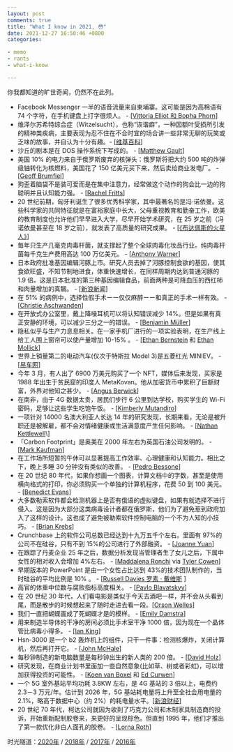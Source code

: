 ```yaml
---
layout: post
comments: true
title: "What I know in 2021, 😳"
date: 2021-12-27 16:50:46 +0800
categories:

- memo
- rants
- what-i-know

---
```


你我都知道的旷世奇闻，仍然不在此列。

- Facebook Messenger 一半的语音流量来自柬埔寨。这可能是因为高棉语有 74 个字符，在手机键盘上打字很烦人。 - \[[Vittoria Elliot 和 Bopha Phorn](https://restofworld.org/2021/facebook-didnt-know-why-half-of-messengers-voice-traffic-comes-from-cambodia-heres-why/)\]
- 维泽尔苏希特综合症（Witzelsucht），也称“诙谐癖”，一种因额叶受损所引发的精神类疾病，主要表现为忍不住在不合时宜的场合讲一些非常无聊的玩笑或乏味的故事，并自认为十分有趣。​​​ - \[[维基百科](https://en.wikipedia.org/wiki/Witzelsucht)\]
- 沙丘的剧本是在 DOS 操作系统下写成的。 - ​​​\[[Matthew Gault](https://www.vice.com/en/article/wxdeay/the-dune-screenplay-was-written-in-ms-dos)\]
- 美国 10% 的电力来自于俄罗斯废弃的核弹头：俄罗斯将把大约 500 吨的炸弹级铀转化为核燃料，美国花了 150 亿美元买下来，然后卖给商业发电厂。 - \[[Geoff Brumfiel](https://www.npr.org/2013/12/11/250007526/megatons-to-megawatts-russian-warheads-fuel-u-s-power-plants)\]
- 狗歪着脑袋不是装可爱而是在集中注意力，经常做这个动作的狗会比一边的狗聪明并且认知能力强。 - \[[Rachel Fritts](https://www.science.org/content/article/why-do-dogs-tilt-their-heads-new-study-offers-clues)\]
- 20 世纪前期，匈牙利诞生了很多优秀科学家，其中最著名的是冯·诺依曼。这些科学家的共同特征就是在富裕家庭中长大，父母重视教育和勤奋工作，欧美的教育制度也允许他们早早进入大学，尽早开始学术研究，在 25 岁之前（冯诺依曼甚至在 18 岁之前），就发表了高质量的研究成果。 - \[[《布达佩斯的火星人》](https://www.privatdozent.co/p/the-martians-of-budapest-03b)\]
- 每年只生产几毫克肉毒杆菌，就支撑起了整个全球肉毒化妆品行业。纯肉毒杆菌每千克生产费用高达 100 万亿美元。 - \[[Anthony Warner](https://www.the-angry-chef.com/blog/the-worlds-deadliest-thing)\]
- 日本政府批准基因编辑河豚上市。研究人员去掉了河豚控制食欲的基因，使其食欲旺盛，不知节制地进食，体重快速增长，在同样周期内达到普通河豚的 1.9 倍。这是日本批准的第三种基因编辑食品，前面两种是可降血压的西红柿和肉量增加的真鲷。 - \[[新浪新闻](https://news.sina.com.cn/w/2021-10-30/doc-iktzqtyu4375777.shtml)\]
- 在 51% 的病例中，选择性假手术ーー仅仅麻醉ーー和真正的手术一样有效。 - \[[Christie Aschwanden](https://fivethirtyeight.com/features/surgery-is-one-hell-of-a-placebo/)\]
- 在开放式办公室里，戴上降噪耳机可以将认知错误减少 14%。但是如果有真正安静的环境，可以减少三分之一的错误。 - \[[Benjamin Müller](http://pub.dega-akustik.de/ICA2019/data/articles/000062.pdf)\]
- 隐私似乎与生产力息息相关。在一家手机厂进行的一项实验表明，在生产线上给工人围上窗帘可以使产量增加 10-15% 。 - \[[Ethan Bernstein](https://hbr.org/2014/10/the-transparency-trap) 和 [Ethan Mollick](https://twitter.com/emollick/status/1344425203120672770?s=11)\]
- 世界上销量第二的电动汽车(仅次于特斯拉 Model 3)是五菱红光 MINIEV。 - \[[易车网](https://news.yiche.com/hao/wenzhang/53507234/)\]
- 今年 3 月，有人出了 6900 万美元购买了一个 NFT，媒体后来发现，买家是 1988 年出生于贫民窟的印度人 MetaKovan。他从加密货币中累积了巨额财富，外界对他知之甚少。 - \[[Angus Berwick](https://www.reuters.com/investigates/special-report/finance-crypto-sundaresan/)\]
- 在南非，由于 4G 数据太贵，居民们步行 6 公里到达学校，购买学生的 Wi-Fi 密码，足够让这些学生吃饱午饭。 - \[[Kimberly Mutandiro](https://restofworld.org/2021/south-african-students-are-selling-school-wi-fi-passwords-for-lunch-money/)\]
- 一项针对 14000 名澳大利亚人长达 14 年的研究发现，长期来看，无论是被升职还是被解雇，都不会对情绪健康或生活满意度产生任何影响。 - \[[Nathan Kettlewell](https://www.sciencedirect.com/science/article/pii/S2352827319302204#!)\]
- 「Carbon Footprint」是奥美在 2000 年左右为英国石油公司发明的。 - \[[Mark Kaufman](https://mashable.com/feature/carbon-footprint-pr-campaign-sham)\]
- 在工作场所短暂的午休可以显著提高工作效率、心理健康和认知能力。相比之下，晚上多睡 30 分钟没有类似的改善。 - \[[Pedro Bessone](https://academic.oup.com/qje/article-abstract/136/3/1887/6217436?redirectedFrom=fulltext)\]
- 在 20 世纪 80 年代，如果你想画一个图表，计算文档中的字数，甚至是使用横向格式的打印，你必须购买一个单独的计算机程序，花费 50 到 100 美元。 - \[[Benedict Evans](https://www.ben-evans.com/benedictevans/2020/12/21/google-bundling-and-kill-zones)\]
- 大多数勒索软件都会检测机器上是否有俄语的虚拟键盘，如果有就选择不进行侵入。这是因为大部分这类病毒设计者都在俄罗斯，他们为了避免惹到政府加入了这样的设计。这也成了避免被勒索软件控制电脑的一个不为人知的小技巧。 - \[[Brian Krebs](https://krebsonsecurity.com/2021/05/try-this-one-weird-trick-russian-hackers-hate/)\]
- Crunchbase 上的软件公司总数已经达到十九万五千个左右。里面有 97%的公司不在硅谷，只有不到 15%的公司进行了外部融资。 - \[[Joanne Yuan](https://restofworld.org/2021/forget-everything-silicon-valley-taught-about-tech-investing/)\]
- 在跟踪了丹麦企业 25 年之后，数据分析发现当管理者生了女儿之后，下属中女性的相对收入会增加 4%左右。 - \[[Maddalena Ronchi](https://maddalenaronchi.weebly.com/research.html) via [Tyler Cowen](https://marginalrevolution.com/marginalrevolution/2021/11/daddys-girl.html)\]
- 早期版本的 PowerPoint 是由一个女性占比达到 43%的技术团队制作的，当时硅谷的平均比例是 10% 。 - \[[Russell Davies 罗素 · 戴维斯](http://www.russelldavies.com/writing/tuftepowerpoint/tuftepoint.html) \]
- 高官的体重中位数与腐败指标高度相关。 - \[[Pavlo Blavatskyy](https://www.economist.com/graphic-detail/2020/07/30/are-overweight-politicians-less-trustworthy)]
- 在 20 世纪 30 年代，人们看电影是类似于今天去酒吧一样，并不会从头看到尾，而是散步的时候想起来了随时走进去看一段。\[[Orson Welles](https://kottke.org/21/09/one-complaint-per-table)\]
- 我们一直把蝴蝶画成了死蝴蝶才是的模样。 - \[[Emily Damstra](https://www.emilydamstra.com/please-enough-dead-butterflies/)\]
- 用来制造半导体的干净的房间必须比手术室干净 1000 倍，因为现在一个晶体管比病毒小得多。 - \[[Ian King](https://www.bloomberg.com/graphics/2021-chip-production-why-hard-to-make-semiconductors/)\]
- Hsn-3000 是一个 b2 轰炸机上的组件，只干一件事：检测核爆炸，关闭计算机，然后再打开它。 - \[[John McHale](https://www.militaryaerospace.com/test/article/16706506/space-electronics-detector-protects-electronics-during-nuclear-events)\]
- 每秒钟制造的新电脑数量是每秒钟出生的新人类的 200 倍。 - \[[David Holz](https://twitter.com/DavidSHolz/status/1360726586236968966?s=20)\]
- 研究发现，在商业计划书里面加一些自然意象(比如草、树或者彩虹)，可以增加获得投资的可能性。 - \[[Koen van Boxel](https://papers.ssrn.com/sol3/papers.cfm?abstract_id=3955070) 和 [Ed Curwen](https://twitter.com/edcurwen)\]
- 一个 5G 室外基站平均功耗 3.8KW 左右，是 4G 基站的 3 倍以上，电费约 2.3－3 万元/年。估计到 2026 年，5G 基站耗电量将上升至全社会用电量的 2.1%，略高于数据中心（约 2%）的耗电量水平。\[[新浪财经](http://finance.sina.com.cn/tech/csj/2021-02-26/doc-ikftpnny9891878.shtml)\]
- 20 世纪 70 年代，柯达公司就因为收到了巧克力公司和木制家具制造商的投诉，开始重新配制胶卷来，来更好的呈现棕色。但直到 1995 年，他们才推出了第一款优化非白人面孔的胶卷。 - \[[Lorna Roth](https://cjc-online.ca/index.php/journal/article/view/2196/2055)\]

时光隧道：[2020年](/2020/12/what-i-know-in-2020/) / [2018年](/2018/12/what-i-know-in-2018/) / [2017年](/2017/12/what-i-know-in-2017/) / [2016年](/2016/12/what-i-konw-in-2016/)